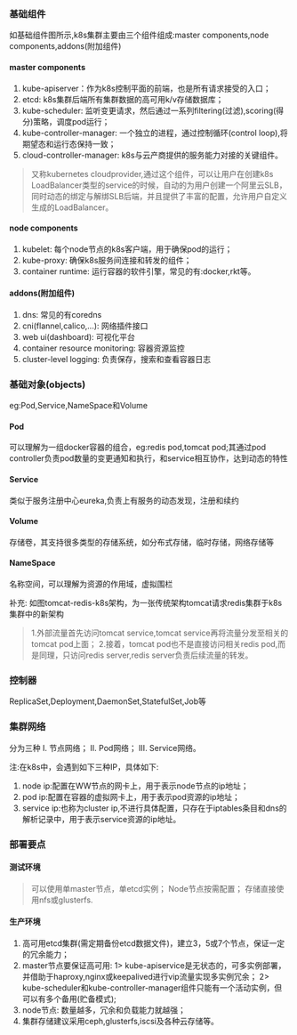 ### 基础组件
如基础组件图所示,k8s集群主要由三个组件组成:master components,node components,addons(附加组件)

#### master components
1. kube-apiserver：作为k8s控制平面的前端，也是所有请求接受的入口；
2. etcd: k8s集群后端所有集群数据的高可用k/v存储数据库；
3. kube-scheduler: 监听变更请求，然后通过一系列filtering(过滤),scoring(得分)策略，调度pod运行；
4. kube-controller-manager: 一个独立的进程，通过控制循环(control loop),将期望态和运行态保持一致；
5. cloud-controller-manager: k8s与云产商提供的服务能力对接的关键组件。
> 又称kubernetes cloudprovider,通过这个组件，可以让用户在创建k8s LoadBalancer类型的service的时候，自动的为用户创建一个阿里云SLB，同时动态的绑定与解绑SLB后端，并且提供了丰富的配置，允许用户自定义生成的LoadBalancer。

#### node components
1. kubelet: 每个node节点的k8s客户端，用于确保pod的运行；
2. kube-proxy: 确保k8s服务间连接和转发的组件；
3. container runtime: 运行容器的软件引擎，常见的有:docker,rkt等。

#### addons(附加组件)
1. dns: 常见的有coredns
2. cni(flannel,calico,...): 网络插件接口
3. web ui(dashboard): 可视化平台
4. container resource monitoring: 容器资源监控
5. cluster-level logging: 负责保存，搜索和查看容器日志  

### 基础对象(objects)
eg:Pod,Service,NameSpace和Volume

#### Pod
可以理解为一组docker容器的组合，eg:redis pod,tomcat pod;其通过pod controller负责pod数量的变更通知和执行，和service相互协作，达到动态的特性

#### Service
类似于服务注册中心eureka,负责上有服务的动态发现，注册和续约

#### Volume
存储卷，其支持很多类型的存储系统，如分布式存储，临时存储，网络存储等

#### NameSpace
名称空间，可以理解为资源的作用域，虚拟围栏

补充:
如图tomcat-redis-k8s架构，为一张传统架构tomcat请求redis集群于k8s集群中的新架构
> 1.外部流量首先访问tomcat service,tomcat service再将流量分发至相关的tomcat pod上面；
> 2.接着，tomcat pod也不是直接访问相关redis pod,而是同理，只访问redis server,redis server负责后续流量的转发。

### 控制器
ReplicaSet,Deployment,DaemonSet,StatefulSet,Job等

### 集群网络
分为三种
Ⅰ. 节点网络；
Ⅱ. Pod网络；
Ⅲ. Service网络。

注:在k8s中，会遇到如下三种IP，具体如下:
1. node ip:配置在WW节点的网卡上，用于表示node节点的ip地址；
2. pod ip:配置在容器的虚拟网卡上，用于表示pod资源的ip地址；
3. service ip:也称为cluster ip,不进行具体配置，只存在于iptables条目和dns的解析记录中，用于表示service资源的ip地址。

### 部署要点
#### 测试环境
> 可以使用单master节点，单etcd实例；
> Node节点按需配置；
> 存储直接使用nfs或glusterfs.

#### 生产环境
1. 高可用etcd集群(需定期备份etcd数据文件)，建立3，5或7个节点，保证一定的冗余能力；
2. master节点要保证高可用:
1> kube-apiservice是无状态的，可多实例部署，并借助于haproxy,nginx或keepalived进行vip流量实现多实例冗余；
2> kube-scheduler和kube-controller-manager组件只能有一个活动实例，但可以有多个备用(贮备模式);
3. node节点: 数量越多，冗余和负载能力就越强；
4. 集群存储建议采用ceph,glusterfs,iscsi及各种云存储等。

























